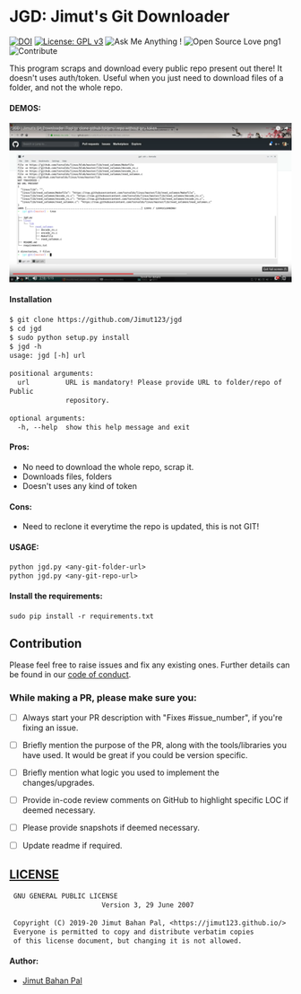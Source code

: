 # JGD: Jimut's Git Downloader

[![DOI](https://zenodo.org/badge/183674017.svg)](https://zenodo.org/badge/latestdoi/183674017)
[![License: GPL v3](https://img.shields.io/badge/License-GPL%20v3-blue.svg)](https://www.gnu.org/licenses/gpl-3.0) 
![Ask Me Anything !](https://img.shields.io/badge/Ask%20me-anything-1abc9c.svg)
![Open Source Love png1](https://badges.frapsoft.com/os/v1/open-source.png?v=103)
![Contribute](https://img.shields.io/badge/-contribute-0a0a0a.svg?style=flat&colorA=0a0a0a)

This program scraps and download every public repo present out there!
It doesn't uses auth/token. Useful when you just need to download files of a folder, and not the whole repo.


#### DEMOS:

<a href="https://www.youtube.com/watch?v=jq9o54D2ySo" alt="YT video" target="_blank"><img src="img/jgd.png" alt="jgd youtube image"></a>

#### Installation

```
$ git clone https://github.com/Jimut123/jgd
$ cd jgd
$ sudo python setup.py install
$ jgd -h
usage: jgd [-h] url

positional arguments:
  url         URL is mandatory! Please provide URL to folder/repo of Public
              repository.

optional arguments:
  -h, --help  show this help message and exit

```



#### Pros:
* No need to download the whole repo, scrap it.
* Downloads files, folders 
* Doesn't uses any kind of token

#### Cons:
* Need to reclone it everytime the repo is updated, this is not GIT!


#### USAGE:
```
python jgd.py <any-git-folder-url>
python jgd.py <any-git-repo-url>
```
#### Install the requirements:
```
sudo pip install -r requirements.txt
```

## Contribution


Please feel free to raise issues and fix any existing ones. Further details can be found in our [code of conduct](https://github.com/Jimut123/jgd/blob/master/CODE_OF_CONDUCT.md).

### While making a PR, please make sure you:
- [ ] Always start your PR description with "Fixes #issue_number", if you're fixing an issue.
- [ ] Briefly mention the purpose of the PR, along with the tools/libraries you have used. It would be great if you could be version specific.
- [ ] Briefly mention what logic you used to implement the changes/upgrades.
- [ ] Provide in-code review comments on GitHub to highlight specific LOC if deemed necessary.
- [ ] Please provide snapshots if deemed necessary.
- [ ] Update readme if required.



## [LICENSE](https://github.com/Jimut123/jgd/edit/master/LICENSE)
```
 GNU GENERAL PUBLIC LICENSE
                       Version 3, 29 June 2007

 Copyright (C) 2019-20 Jimut Bahan Pal, <https://jimut123.github.io/>
 Everyone is permitted to copy and distribute verbatim copies
 of this license document, but changing it is not allowed.
```

#### Author:
* [Jimut Bahan Pal](https://jimut123.github.io)
